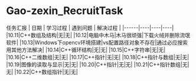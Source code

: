 # Gao-zexin_RecruitTask
任务汇报
| 日期 | 学习过程 | 遇到问题 | 解决过程 |
|------|----|----|----|
|10.11|C++数组及结构|无|无|
|10.12|电脑中木马|木马很顽强|下载火绒并删除流氓软件|
|10.13|Windows下opencv环境搭建|vs配置路径对象不存在|通过必应搜索用其他方法解决|
|10.14|C++循环结构|无|无|
|10.15|C++字符串|无|无|
|10.16|C++二维数组|无|无|
|10.17|C++指针|无|无|
|10.18|C++指针与数组|无|无|
|10.19|图像的读取与显示|无|无|
|10.20|C++指针|无|无|
|10.21|C++指针数组|无|无|
|10.22|C++数组指针|无|无|
